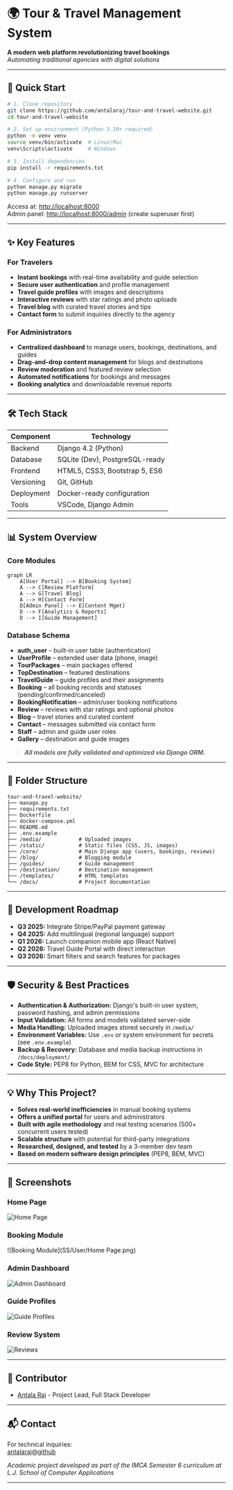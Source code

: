 # 🌍 Tour & Travel Management System

**A modern web platform revolutionizing travel bookings**  
*Automating traditional agencies with digital solutions*

---

## 🚀 Quick Start

```bash
# 1. Clone repository
git clone https://github.com/antalaraj/tour-and-travel-website.git
cd tour-and-travel-website

# 2. Set up environment (Python 3.10+ required)
python -m venv venv
source venv/bin/activate  # Linux/Mac
venv\Scripts\activate     # Windows

# 3. Install dependencies
pip install -r requirements.txt

# 4. Configure and run
python manage.py migrate
python manage.py runserver
```

Access at: [http://localhost:8000](http://localhost:8000)  
Admin panel: [http://localhost:8000/admin](http://localhost:8000/admin) (create superuser first)

---

## ✨ Key Features

### For Travelers

- **Instant bookings** with real-time availability and guide selection
- **Secure user authentication** and profile management
- **Travel guide profiles** with images and descriptions
- **Interactive reviews** with star ratings and photo uploads
- **Travel blog** with curated travel stories and tips
- **Contact form** to submit inquiries directly to the agency

### For Administrators

- **Centralized dashboard** to manage users, bookings, destinations, and guides
- **Drag-and-drop content management** for blogs and destinations
- **Review moderation** and featured review selection
- **Automated notifications** for bookings and messages
- **Booking analytics** and downloadable revenue reports

---

## 🛠 Tech Stack

| Component   | Technology                     |
|-------------|-------------------------------|
| Backend     | Django 4.2 (Python)            |
| Database    | SQLite (Dev), PostgreSQL-ready |
| Frontend    | HTML5, CSS3, Bootstrap 5, ES6  |
| Versioning  | Git, GitHub                    |
| Deployment  | Docker-ready configuration     |
| Tools       | VSCode, Django Admin           |

---

## 📊 System Overview

### Core Modules

```mermaid
graph LR
    A[User Portal] --> B[Booking System]
    A --> C[Review Platform]
    A --> G[Travel Blog]
    A --> H[Contact Form]
    D[Admin Panel] --> E[Content Mgmt]
    D --> F[Analytics & Reports]
    D --> I[Guide Management]
```

### Database Schema

- **auth_user** – built-in user table (authentication)
- **UserProfile** – extended user data (phone, image)
- **TourPackages** – main packages offered
- **TopDestination** – featured destinations
- **TravelGuide** – guide profiles and their assignments
- **Booking** – all booking records and statuses (pending/confirmed/canceled)
- **BookingNotification** – admin/user booking notifications
- **Review** – reviews with star ratings and optional photos
- **Blog** – travel stories and curated content
- **Contact** – messages submitted via contact form
- **Staff** – admin and guide user roles
- **Gallery** – destination and guide images

> ***All models are fully validated and optimized via Django ORM.***

---

## 🧩 Folder Structure

```
tour-and-travel-website/
├── manage.py
├── requirements.txt
├── Dockerfile
├── docker-compose.yml
├── README.md
├── .env.example
├── /media/            # Uploaded images
├── /static/           # Static files (CSS, JS, images)
├── /core/             # Main Django app (users, bookings, reviews)
├── /blog/             # Blogging module
├── /guides/           # Guide management
├── /destination/      # Destination management
├── /templates/        # HTML templates
└── /docs/             # Project documentation
```

---

## 📅 Development Roadmap

- **Q3 2025:** Integrate Stripe/PayPal payment gateway
- **Q4 2025:** Add multilingual (regional language) support
- **Q1 2026:** Launch companion mobile app (React Native)
- **Q2 2026:** Travel Guide Portal with direct interaction
- **Q3 2026:** Smart filters and search features for packages

---

## 🛡️ Security & Best Practices

- **Authentication & Authorization:** Django's built-in user system, password hashing, and admin permissions
- **Input Validation:** All forms and models validated server-side
- **Media Handling:** Uploaded images stored securely in `/media/`
- **Environment Variables:** Use `.env` or system environment for secrets (see `.env.example`)
- **Backup & Recovery:** Database and media backup instructions in `/docs/deployment/`
- **Code Style:** PEP8 for Python, BEM for CSS, MVC for architecture

---

## 💡 Why This Project?

- **Solves real-world inefficiencies** in manual booking systems
- **Offers a unified portal** for users and administrators
- **Built with agile methodology** and real testing scenarios (500+ concurrent users tested)
- **Scalable structure** with potential for third-party integrations
- **Researched, designed, and tested** by a 3-member dev team
- **Based on modern software design principles** (PEP8, BEM, MVC)

---
## 👀 Screenshots

### Home Page

![Home Page]()

### Booking Module

![Booking Module](SS/User/Home Page.png)

### Admin Dashboard

![Admin Dashboard](screenshots/admin_dashboard.png)

### Guide Profiles

![Guide Profiles](screenshots/guides.png)

### Review System

![Reviews](screenshots/reviews.png)

---

## 👥 Contributor

- [Antala Raj](https://github.com/antalaraj) - Project Lead, Full Stack Developer

---

## 📬 Contact

For technical inquiries:  
[antalaraj@github](https://github.com/antalaraj)

*Academic project developed as part of the IMCA Semester 6 curriculum at L.J. School of Computer Applications*

---
